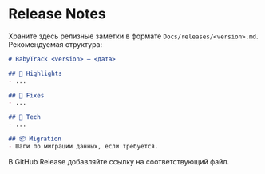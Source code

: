 # Release Notes

Храните здесь релизные заметки в формате `Docs/releases/<version>.md`. Рекомендуемая структура:

```markdown
# BabyTrack <version> — <дата>

## 🚀 Highlights
- ...

## 🐛 Fixes
- ...

## 🔧 Tech
- ...

## 📦 Migration
- Шаги по миграции данных, если требуется.
```

В GitHub Release добавляйте ссылку на соответствующий файл.
